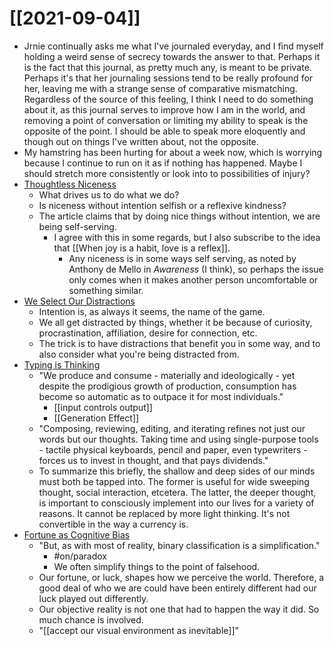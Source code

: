 # [[2021-09-04]]

- Jrnie continually asks me what I've journaled everyday, and I find myself holding a weird sense of secrecy towards the answer to that. Perhaps it is the fact that this journal, as pretty much any, is meant to be private. Perhaps it's that her journaling sessions tend to be really profound for her, leaving me with a strange sense of comparative mismatching. Regardless of the source of this feeling, I think I need to do something about it, as this journal serves to improve how I am in the world, and removing a point of conversation or limiting my ability to speak is the opposite of the point. I should be able to speak more eloquently and though out on things I've written about, not the opposite. 
- My hamstring has been hurting for about a week now, which is worrying because I continue to run on it as if nothing has happened. Maybe I should stretch more consistently or look into to possibilities of injury?
- [Thoughtless Niceness](https://gallant.dev/posts/thoughtless-niceness/)
	- What drives us to do what we do?
	- Is niceness without intention selfish or a reflexive kindness?
	- The article claims that by doing nice things without intention, we are being self-serving.
		- I agree with this in some regards, but I also subscribe to the idea that [[When joy is a habit, love is a reflex]]. 
			- Any niceness is in some ways self serving, as noted by Anthony de Mello in *Awareness* (I think), so perhaps the issue only comes when it makes another person uncomfortable or something similar. 
- [We Select Our Distractions](https://gallant.dev/posts/we-select-our-distractions/)
	- Intention is, as always it seems, the name of the game.
	- We all get distracted by things, whether it be because of curiosity, procrastination, affiliation, desire for connection, etc.
	- The trick is to have distractions that benefit you in some way, and to also consider what you're being distracted from. 
- [Typing is Thinking](https://gallant.dev/posts/typing-is-thinking/)
	- "We produce and consume - materially and ideologically - yet despite the prodigious growth of production, consumption has become so automatic as to outpace it for most individuals."
		- [[input controls output]]
		- [[Generation Effect]]
	- "Composing, reviewing, editing, and iterating refines not just our words but our thoughts. Taking time and using single-purpose tools - tactile physical keyboards, pencil and paper, even typewriters - forces us to invest in thought, and that pays dividends."
	- To summarize this briefly, the shallow and deep sides of our minds must both be tapped into. The former is useful for wide sweeping thought, social interaction, etcetera. The latter, the deeper thought, is important to consciously implement into our lives for a variety of reasons. It cannot be replaced by more light thinking. It's not convertible in the way a currency is. 
- [Fortune as Cognitive Bias](https://gallant.dev/posts/fortune-as-cognitive-bias/)
	- "But, as with most of reality, binary classification is a simplification."
		- #on/paradox 
		- We often simplify things to the point of falsehood.
	- Our fortune, or luck, shapes how we perceive the world. Therefore, a good deal of who we are could have been entirely different had our luck played out differently.
	- Our objective reality is not one that had to happen the way it did. So much chance is involved.
	- "[[accept our visual environment as inevitable]]"